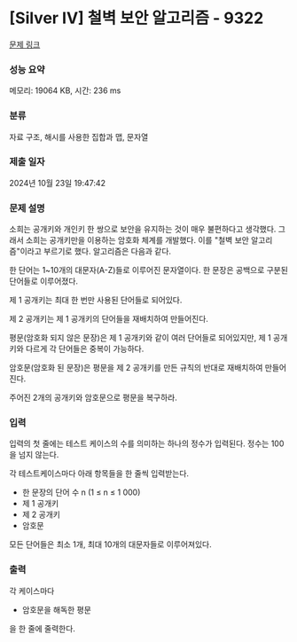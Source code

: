 # [Silver IV] 철벽 보안 알고리즘 - 9322 

[문제 링크](https://www.acmicpc.net/problem/9322) 

### 성능 요약

메모리: 19064 KB, 시간: 236 ms

### 분류

자료 구조, 해시를 사용한 집합과 맵, 문자열

### 제출 일자

2024년 10월 23일 19:47:42

### 문제 설명

<p>소희는 공개키와 개인키 한 쌍으로 보안을 유지하는 것이 매우 불편하다고 생각했다. 그래서 소희는 공개키만을 이용하는 암호화 체계를 개발했다. 이를 "철벽 보안 알고리즘"이라고 부르기로 했다. 알고리즘은 다음과 같다.</p>

<p>한 단어는 1~10개의 대문자(A-Z)들로 이루어진 문자열이다. 한 문장은 공백으로 구분된 단어들로 이루어졌다.</p>

<p>제 1 공개키는 최대 한 번만 사용된 단어들로 되어있다.</p>

<p>제 2 공개키는 제 1 공개키의 단어들을 재배치하여 만들어진다.</p>

<p>평문(암호화 되지 않은 문장)은 제 1 공개키와 같이 여러 단어들로 되어있지만, 제 1 공개키와 다르게 각 단어들은 중복이 가능하다.</p>

<p>암호문(암호화 된 문장)은 평문을 제 2 공개키를 만든 규칙의 반대로 재배치하여 만들어진다.</p>

<p>주어진 2개의 공개키와 암호문으로 평문을 복구하라.</p>

### 입력 

 <p>입력의 첫 줄에는 테스트 케이스의 수를 의미하는 하나의 정수가 입력된다. 정수는 100을 넘지 않는다.</p>

<p>각 테스트케이스마다 아래 항목들을 한 줄씩 입력받는다.</p>

<ul>
	<li>한 문장의 단어 수 n (1 ≤ n ≤ 1 000)</li>
	<li>제 1 공개키</li>
	<li>제 2 공개키</li>
	<li>암호문</li>
</ul>

<p>모든 단어들은 최소 1개, 최대 10개의 대문자들로 이루어져있다.</p>

### 출력 

 <p>각 케이스마다</p>

<ul>
	<li>암호문을 해독한 평문</li>
</ul>

<p>을 한 줄에 줄력한다.</p>

